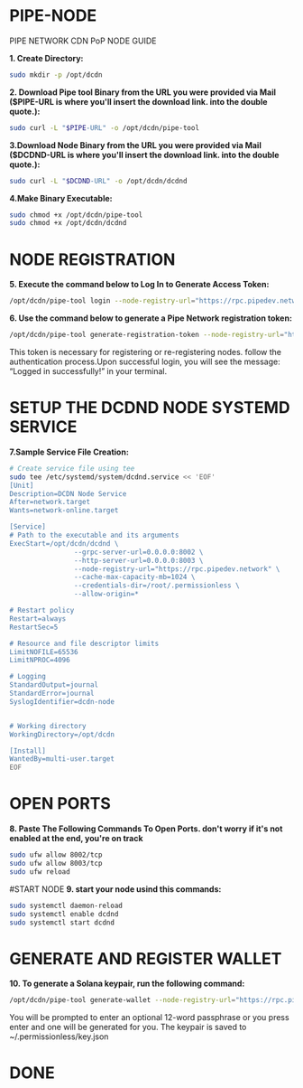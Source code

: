 # PIPE-NODE
PIPE NETWORK CDN PoP NODE GUIDE

**1. Create Directory:**
```bash
sudo mkdir -p /opt/dcdn
```

 **2. Download Pipe tool Binary from the URL you were provided via Mail ($PIPE-URL is where you'll insert the download link. into the double quote.):**
```bash
sudo curl -L "$PIPE-URL" -o /opt/dcdn/pipe-tool
```
**3.Download Node Binary from the URL you were provided via Mail ($DCDND-URL is where you'll insert the download link. into the double quote.):**
```bash
sudo curl -L "$DCDND-URL" -o /opt/dcdn/dcdnd
```

**4.Make Binary Executable:**
```bash
sudo chmod +x /opt/dcdn/pipe-tool
sudo chmod +x /opt/dcdn/dcdnd
```
# NODE REGISTRATION
**5. Execute the command below to Log In to Generate Access Token:**
```bash
/opt/dcdn/pipe-tool login --node-registry-url="https://rpc.pipedev.network"
```
**6. Use the command below to generate a Pipe Network registration token:**
```bash
/opt/dcdn/pipe-tool generate-registration-token --node-registry-url="https://rpc.pipedev.network" --credentials-dir=/root/.permissionless
```
 This token is necessary for registering or re-registering nodes. follow the authentication process.Upon successful login, you will see the message: “Logged in successfully!” in your terminal.

# SETUP THE DCDND NODE SYSTEMD SERVICE
**7.Sample Service File Creation:**
```bash
# Create service file using tee
sudo tee /etc/systemd/system/dcdnd.service << 'EOF'
[Unit]
Description=DCDN Node Service
After=network.target
Wants=network-online.target

[Service]
# Path to the executable and its arguments
ExecStart=/opt/dcdn/dcdnd \
                --grpc-server-url=0.0.0.0:8002 \
                --http-server-url=0.0.0.0:8003 \
                --node-registry-url="https://rpc.pipedev.network" \
                --cache-max-capacity-mb=1024 \
                --credentials-dir=/root/.permissionless \
                --allow-origin=*

# Restart policy
Restart=always
RestartSec=5

# Resource and file descriptor limits
LimitNOFILE=65536
LimitNPROC=4096

# Logging
StandardOutput=journal
StandardError=journal
SyslogIdentifier=dcdn-node


# Working directory
WorkingDirectory=/opt/dcdn

[Install]
WantedBy=multi-user.target
EOF
```
# OPEN PORTS
**8. Paste The Following Commands To Open Ports. don't worry if it's not enabled at the end, you're on track**
```bash
sudo ufw allow 8002/tcp
sudo ufw allow 8003/tcp
sudo ufw reload
```
#START NODE
**9. start your node usind this commands:**
```bash
sudo systemctl daemon-reload
sudo systemctl enable dcdnd
sudo systemctl start dcdnd
```
# GENERATE AND REGISTER WALLET
**10. To generate a Solana keypair, run the following command:**
```bash
/opt/dcdn/pipe-tool generate-wallet --node-registry-url="https://rpc.pipedev.network"
```
You will be prompted to enter an optional 12-word passphrase or you press enter and one will be generated for you. The keypair is saved to ~/.permissionless/key.json
  # DONE
